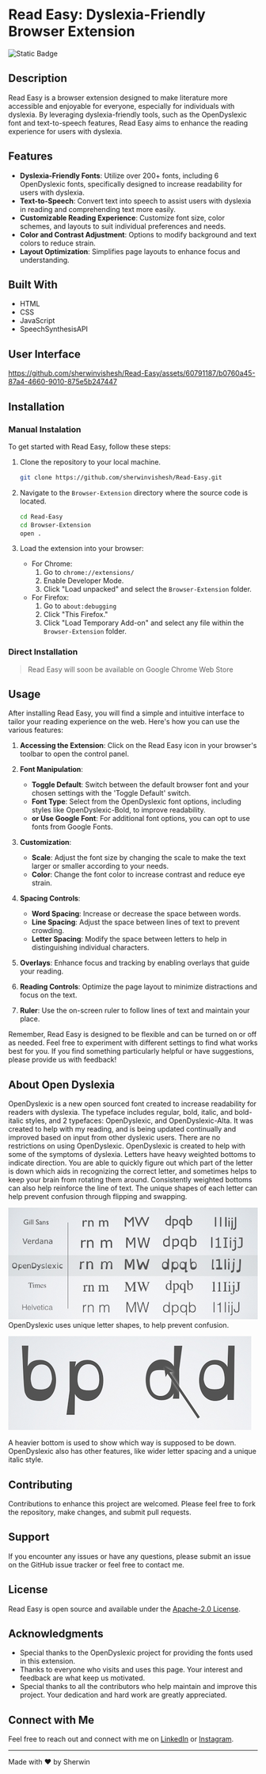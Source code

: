 # Read Easy: Dyslexia-Friendly Browser Extension

![Static Badge](https://img.shields.io/badge/DubHacks-_Project_Submitted-blue)

## Description

Read Easy is a browser extension designed to make literature more accessible and enjoyable for everyone, especially for individuals with dyslexia. By leveraging dyslexia-friendly tools, such as the OpenDyslexic font and text-to-speech features, Read Easy aims to enhance the reading experience for users with dyslexia.

## Features

- **Dyslexia-Friendly Fonts**: Utilize over 200+ fonts, including 6 OpenDyslexic fonts, specifically designed to increase readability for users with dyslexia.
- **Text-to-Speech**: Convert text into speech to assist users with dyslexia in reading and comprehending text more easily.
- **Customizable Reading Experience**: Customize font size, color schemes, and layouts to suit individual preferences and needs.
- **Color and Contrast Adjustment**: Options to modify background and text colors to reduce strain.
- **Layout Optimization**: Simplifies page layouts to enhance focus and understanding.



## Built With

- HTML
- CSS
- JavaScript
- SpeechSynthesisAPI

## User Interface



https://github.com/sherwinvishesh/Read-Easy/assets/60791187/b0760a45-87a4-4660-9010-875e5b247447



## Installation

### Manual Instalation
To get started with Read Easy, follow these steps:

1. Clone the repository to your local machine.
   ```bash
   git clone https://github.com/sherwinvishesh/Read-Easy.git
   ```
  
2. Navigate to the `Browser-Extension` directory where the source code is located.
   ```bash
   cd Read-Easy
   cd Browser-Extension
   open .
   ```
3. Load the extension into your browser:
   - For Chrome:
     1. Go to `chrome://extensions/`
     2. Enable Developer Mode.
     3. Click "Load unpacked" and select the `Browser-Extension` folder.
   - For Firefox:
     1. Go to `about:debugging`
     2. Click "This Firefox."
     3. Click "Load Temporary Add-on" and select any file within the `Browser-Extension` folder.

### Direct Installation
> Read Easy will soon be available on Google Chrome Web Store



## Usage

After installing Read Easy, you will find a simple and intuitive interface to tailor your reading experience on the web. Here's how you can use the various features:

1. **Accessing the Extension**: Click on the Read Easy icon in your browser's toolbar to open the control panel.

2. **Font Manipulation**: 
   - **Toggle Default**: Switch between the default browser font and your chosen settings with the 'Toggle Default' switch.
   - **Font Type**: Select from the OpenDyslexic font options, including styles like OpenDyslexic-Bold, to improve readability.
   - **or Use Google Font**: For additional font options, you can opt to use fonts from Google Fonts.

3. **Customization**: 
   - **Scale**: Adjust the font size by changing the scale to make the text larger or smaller according to your needs.
   - **Color**: Change the font color to increase contrast and reduce eye strain.

4. **Spacing Controls**: 
   - **Word Spacing**: Increase or decrease the space between words.
   - **Line Spacing**: Adjust the space between lines of text to prevent crowding.
   - **Letter Spacing**: Modify the space between letters to help in distinguishing individual characters.

5. **Overlays**: Enhance focus and tracking by enabling overlays that guide your reading.

6. **Reading Controls**: Optimize the page layout to minimize distractions and focus on the text.

7. **Ruler**: Use the on-screen ruler to follow lines of text and maintain your place.

Remember, Read Easy is designed to be flexible and can be turned on or off as needed. Feel free to experiment with different settings to find what works best for you. If you find something particularly helpful or have suggestions, please provide us with feedback!



## About Open Dyslexia
OpenDyslexic is a new open sourced font created to increase readability for readers with dyslexia. The typeface includes regular, bold, italic, and bold-italic styles, and 2 typefaces: OpenDyslexic, and OpenDyslexic-Alta. It was created to help with my reading, and is being updated continually and improved based on input from other dyslexic users. There are no restrictions on using OpenDyslexic. OpenDyslexic is created to help with some of the symptoms of dyslexia. Letters have heavy weighted bottoms to indicate direction. You are able to quickly figure out which part of the letter is down which aids in recognizing the correct letter, and sometimes helps to keep your brain from rotating them around. Consistently weighted bottoms can also help reinforce the line of text. The unique shapes of each letter can help prevent confusion through flipping and swapping. 

![FC1](/Public/font-compare.png)
OpenDyslexic uses unique letter shapes, to help prevent confusion.

![FC2](/Public/rotate.png)

A heavier bottom is used to show which way is supposed to be down. OpenDyslexic also has other features, like wider letter spacing and a unique italic style.



## Contributing

Contributions to enhance this project are welcomed. Please feel free to fork the repository, make changes, and submit pull requests.

## Support

If you encounter any issues or have any questions, please submit an issue on the GitHub issue tracker or feel free to contact me.


## License

Read Easy is open source and available under the [Apache-2.0 License](LICENSE).

## Acknowledgments

- Special thanks to the OpenDyslexic project for providing the fonts used in this extension.
- Thanks to everyone who visits and uses this page. Your interest and feedback are what keep us motivated.
- Special thanks to all the contributors who help maintain and improve this project. Your dedication and hard work are greatly appreciated.

## Connect with Me

Feel free to reach out and connect with me on [LinkedIn](https://www.linkedin.com/in/sherwinvishesh) or [Instagram](https://www.instagram.com/sherwinvishesh/).

---

Made with ❤️ by Sherwin
